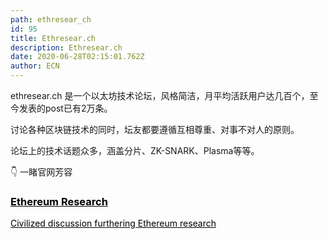 ```yaml
---
path: ethresear_ch
id: 95
title: Ethresear.ch
description: Ethresear.ch
date: 2020-06-28T02:15:01.762Z
author: ECN
---
```


ethresear.ch 是一个以太坊技术论坛，风格简洁，月平均活跃用户达几百个，至今发表的post已有2万条。

讨论各种区块链技术的同时，坛友都要遵循互相尊重、对事不对人的原则。

论坛上的技术话题众多，涵盖分片、ZK-SNARK、Plasma等等。

👇 一睹官网芳容

<div class="linkbox">
<a  href="https://ethresear.ch" style="color: black">
   <h3>
   <strong>
Ethereum Research
   </strong>
   </h3> 
   <span>
   Civilized discussion furthering Ethereum research
   </span>
</a>
</div>



